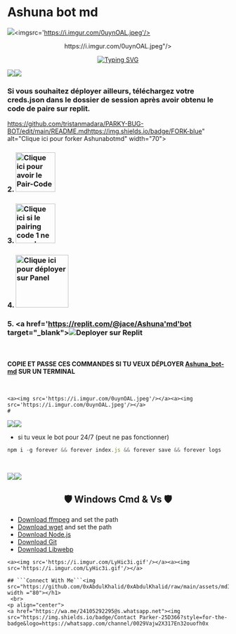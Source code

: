 # Ashuna bot md 
   <a><img src='https://i.imgur.com/0uynOAL.jpeg'/></a><a><imgsrc='https://i.imgur.com/0uynOAL.jpeg'/></a>
<p align="center">
https://i.imgur.com/0uynOAL.jpeg"/> 
<p align="center">
  <a href="https://git.io/typing-svg"><img src="https://readme-typing-svg.demolab.com?font=EB+Garamond&weight=800&size=28&duration=4000&pause=1000&random=false&width=435&lines=+_____PARKY-BUG-BOT_____;WHATSAPP+CRASH+x+BUG+BOT;DEVELOPPER+PAR+jace+stark." alt="Typing SVG" /></a>
</p>
<a><img src='https://https://i.imgur.com/0uynOAL.jpeg'/></a><a><img src='https://https://i.imgur.com/0uynOAL.jpeg'/></a>

### Si vous souhaitez déployer ailleurs, téléchargez votre creds.json dans le dossier de session après avoir obtenu le code de paire sur replit.

https://github.com/tristanmadara/PARKY-BUG-BOT/edit/main/README.mdhttps://img.shields.io/badge/FORK-blue" alt="Clique ici pour forker Ashunabotmd" width="70"></a>
### 2. <a href="https://parky-web.onrender.com/"><img src="https://img.shields.io/badge/PAIR_CODE-red" alt="Clique ici pour avoir le Pair-Code" width="90"></a>
### 3. <a href="https://replit.com/@jace/Session"><img src="https://img.shields.io/badge/PAIR_CODE-blue" alt="Clique ici si le pairing code 1 ne marche pas" width="90"></a>
### 4. <a href="https://pylexnodes.net"><img src="https://img.shields.io/badge/DEPLOY ON PANEL-black" alt="Clique ici pour déployer sur Panel" width="120"></a>
### 5. <a href='https://replit.com/@jace/Ashuna'md'bot target="_blank"><img alt='Deployer sur Replit' src='https://img.shields.io/badge/-Deploy On Replit-red?style=for-the-badge&logo=replit&logoColor=white'/></a>



</br>

#### COPIE ET PASSE CES COMMANDES SI TU VEUX DÉPLOYER  [Ashuna_bot-md](https://github.com/tristanmadara/Ashuna-Bot-md) SUR UN TERMINAL 
```


<a><img src='https://i.imgur.com/0uynOAL.jpeg'/></a><a><img src='https://i.imgur.com/0uynOAL.jpeg'/></a>
# 
```
<a><img src='https://i.imgur.com/0uynOAL.jpeg'/></a><a><img src='https://i.imgur.com/0uynOAL.jpeg'/></a>
- si tu veux le bot pour  24/7 (peut ne pas fonctionner) 
```js
npm i -g forever && forever index.js && forever save && forever logs
```
<br>

<a><img src='https://i.imgur.com/LyHic3i.gif'/></a><a><img src='https://i.imgur.com/LyHic3i.gif'/></a>
<br>
<h2 align="center"> 🛡️ Windows Cmd & Vs 🛡️ </h2>

- [Download ffmpeg](https://ffmpeg.org/download.html#build-windows) and set the path
- [Download wget](https://eternallybored.org/misc/wget/releases/) and set the path
- [Download Node.js](https://nodejs.org/en/download/)
- [Download Git](https://git-scm.com/downloads)
- [Download Libwebp](https://developers.google.com/speed/webp/download)
```
<a><img src='https://i.imgur.com/LyHic3i.gif'/></a><a><img src='https://i.imgur.com/LyHic3i.gif'/></a>

## ```Connect With Me```<img src="https://github.com/0xAbdulKhalid/0xAbdulKhalid/raw/main/assets/mdImages/handshake.gif" width ="80"></h1> 
 <br> 
<p align="center">
<a href="https://wa.me/24105292295@s.whatsapp.net"><img src="https://img.shields.io/badge/Contact Parker-25D366?style=for-the-badge&logo=https://whatsapp.com/channel/0029Vajw2X317En32ouofh0x
